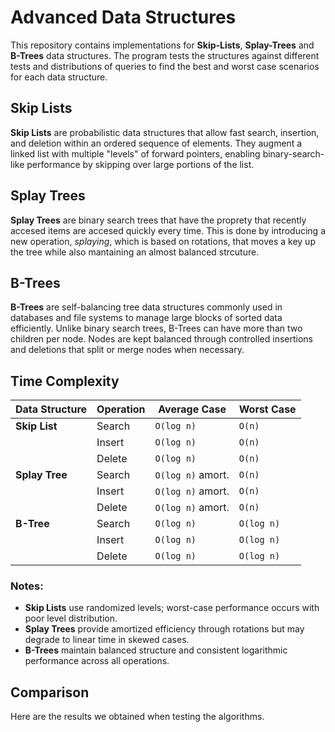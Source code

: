 # Advanced Data Structures
This repository contains implementations for **Skip-Lists**, **Splay-Trees** and **B-Trees** data structures. The program tests the structures against different 
tests and distributions of queries to find the best and worst case scenarios for each data structure.
## Skip Lists

**Skip Lists** are probabilistic data structures that allow fast search, insertion, and deletion within an ordered sequence of elements. 
They augment a linked list with multiple "levels" of forward pointers, enabling binary-search-like performance by skipping over large portions of the list.

## Splay Trees
**Splay Trees** are binary search trees that have the proprety that recently accesed items are accesed quickly every time. This is done
by introducing a new operation, *splaying*, which is based on rotations, that moves a key up the tree while also mantaining an almost balanced strcuture.

## B-Trees
**B-Trees** are self-balancing tree data structures commonly used in databases and file systems to manage large blocks of sorted data efficiently.
Unlike binary search trees, B-Trees can have more than two children per node. Nodes are kept balanced through controlled insertions and deletions that split or merge nodes when necessary.

## Time Complexity

| Data Structure | Operation  | Average Case      | Worst Case          |
|----------------|------------|-------------------|---------------------|
| **Skip List**  | Search     | `O(log n)`        | `O(n)`              |
|                | Insert     | `O(log n)`        | `O(n)`              |
|                | Delete     | `O(log n)`        | `O(n)`              |
| **Splay Tree** | Search     | `O(log n)` amort. | `O(n)`              |
|                | Insert     | `O(log n)` amort. | `O(n)`              |
|                | Delete     | `O(log n)` amort. | `O(n)`              |
| **B-Tree**     | Search     | `O(log n)`        | `O(log n)`          |
|                | Insert     | `O(log n)`        | `O(log n)`          |
|                | Delete     | `O(log n)`        | `O(log n)`          |

### Notes:
- **Skip Lists** use randomized levels; worst-case performance occurs with poor level distribution.
- **Splay Trees** provide amortized efficiency through rotations but may degrade to linear time in skewed cases.
- **B-Trees** maintain balanced structure and consistent logarithmic performance across all operations.

## Comparison
Here are the results we obtained when testing the algorithms.
